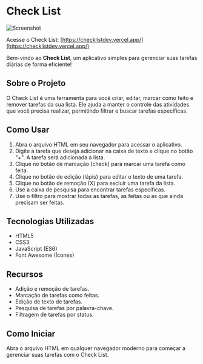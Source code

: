 # Check List

![Screenshot](https://opatrickmachado.vercel.app/assets/img/Checklist.png)

Acesse o Check List: [https://checklistdev.vercel.app/](https://checklistdev.vercel.app/)

Bem-vindo ao **Check List**, um aplicativo simples para gerenciar suas tarefas diárias de forma eficiente!

## Sobre o Projeto

O Check List é uma ferramenta para você criar, editar, marcar como feito e remover tarefas da sua lista. Ele ajuda a manter o controle das atividades que você precisa realizar, permitindo filtrar e buscar tarefas específicas.

## Como Usar

1. Abra o arquivo HTML em seu navegador para acessar o aplicativo.
2. Digite a tarefa que deseja adicionar na caixa de texto e clique no botão "+". A tarefa será adicionada à lista.
3. Clique no botão de marcação (check) para marcar uma tarefa como feita.
4. Clique no botão de edição (lápis) para editar o texto de uma tarefa.
5. Clique no botão de remoção (X) para excluir uma tarefa da lista.
6. Use a caixa de pesquisa para encontrar tarefas específicas.
7. Use o filtro para mostrar todas as tarefas, as feitas ou as que ainda precisam ser feitas.

## Tecnologias Utilizadas

-   HTML5
-   CSS3
-   JavaScript (ES6)
-   Font Awesome (Ícones)

## Recursos

-   Adição e remoção de tarefas.
-   Marcação de tarefas como feitas.
-   Edição de texto de tarefas.
-   Pesquisa de tarefas por palavra-chave.
-   Filtragem de tarefas por status.

## Como Iniciar

Abra o arquivo HTML em qualquer navegador moderno para começar a gerenciar suas tarefas com o Check List.
